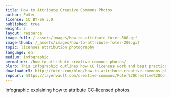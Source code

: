 ```yaml
---
title: How to Attribute Creative Commons Photos
author: Foter
license: CC BY-SA 3.0
published: true
weight: 2
layout: resource
image-full: /_assets/images/how-to-attribute-foter-500.gif
image-thumb: /_assets/images/how-to-attribute-foter-200.gif
topic: licenses attribution photography
language: en
medium: infographic
permalink: /how-to-attribute-creative-commons-photos/
blurb: This infographic outlines how CC licenses work and best practices for attribution
downloadurl: http://foter.com/blog/how-to-attribute-creative-commons-photos/
repourl: https://layervault.com/creative-commons/Foter%20Creative%20Commons%20infographic
---
```


Infographic explaining how to attribute CC-licensed photos.
